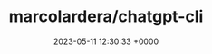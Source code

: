 ---
title: "marcolardera/chatgpt-cli"
link: "https://github.com/marcolardera/chatgpt-cli"
date: "2023-05-11 12:30:33 +0000"
description: "Simple yet effective command line client for chatting with ChatGPT using the official API"
category: "github"
---